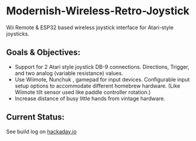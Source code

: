 # Modernish-Wireless-Retro-Joystick
 Wii Remote & ESP32 based wireless joystick interface for Atari-style joysticks.

## Goals & Objectives:

- Support for 2 Atari style joystick DB-9 connections.  Directions, Trigger, and two analog (variable resistance) values.
- Use Wiimote, Nunchuk , gamepad for input devices.  Configurable input setup options to accommodate different homebrew hardware.  (Like Wiimote tilt sensor used like paddle controller rotation.)
- Increase distance of busy little hands from vintage hardware.

## Current Status:

See build log on [hackaday.io](https://hackaday.io/project/179786-modernish-wireless-retro-joystick)

